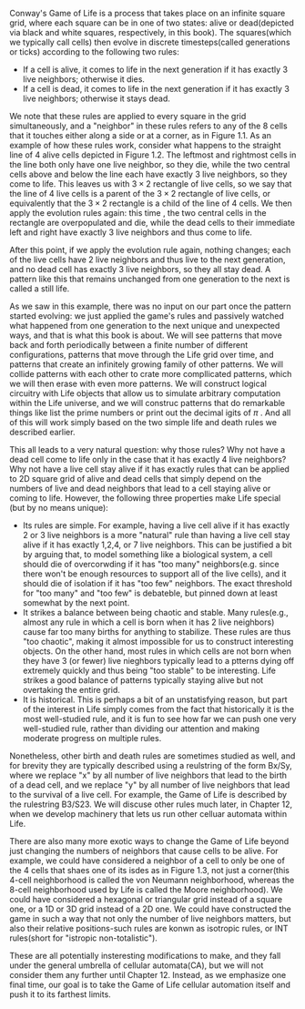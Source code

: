Conway's Game of Life is a process that takes place on an infinite square grid, where each square can be in one of two states: alive or dead(depicted via black and white squares, respectively, in this book). The squares(which we typically call cells) then evolve in discrete timesteps(called generations or ticks) according to the following two rules:

* If a cell is alive, it comes to life in the next generation if it has exactly 3 live neighbors; otherwise it dies.
* If a cell is dead, it comes to life in the next generation if it has exactly 3 live neighbors; otherwise it stays dead.

We note that these rules are applied to every square in the grid simultaneously, and a "neighbor" in these rules refers to any of the 8 cells that it touches either along a side or at a corner, as in Figure 1.1. As an example of how these rules work, consider what happens to the straight line of 4 alive cells depicted in Figure 1.2. The leftmost and rightmost cells in the line both only have one live neighbor, so they die, while the two central cells above and below the line each have exactly 3 live neighbors, so they come to life. This leaves us with $3\times2$ rectangle of live cells, so we say that the line of 4 live cells is a parent of the $3\times2$  rectangle of live cells, or equivalently that the $3\times2$ rectangle is a child of the line of 4 cells. We then apply the evolution rules again: this time , the two central cells in the rectangle are overpopulated and die, while the dead cells to their immediate left and right have exactly 3 live neighbors and thus come to life.

After this point, if we apply the evolution rule again, nothing changes; each of the live cells have 2 live neighbors and thus live to the next generation, and no dead cell has exactly 3 live neighbors, so they all stay dead. A pattern like this that remains unchanged from one generation to the next is called a still life.

As we saw in this example, there was no input on our part once the pattern started evolving: we just applied the game's rules and passively watched what happened from one generation to the next unique and unexpected ways, and that is what this book is about. We will see patterns that move back and forth periodically between a finite number of different configurations, patterns that move through the Life grid over time, and patterns that create an infinitely growing family of other patterns. We will collide patterns with each other to crate more compllicated patterns, which we will then erase with even more patterns. We will construct logical circuitry with Life objects that allow us to simulate arbitrary computation within the Life universe, and we will construc patterns that do remarkable things like list the prime numbers or print out the decimal igits of $\pi$ . And all of this will work simply based on the two simple life and death rules we described earlier. 

This all leads to a very natural question: why those rules? Why not have a dead cell  come to life only in the case that it has exactly 4 live neighbors?  Why not have a live cell stay alive if it has exactly rules that can be applied to 2D square grid of alive and dead cells that simply depend on the numbers of live and dead neighbors that lead to a cell staying alive or coming to life. However, the following three properties make Life special (but by no means unique):

* Its rules are simple. For example, having a live cell alive if it has exactly 2 or 3 live neighbors is a more "natural" rule than having a live cell stay alive if it has exactly 1,2,4, or 7 live neighbors. This can be justified a bit by arguing that, to model something like a biological system, a cell should die of overcorwding if it has "too many" neighbors(e.g. since there won't be enough resources to support all of the live cells), and it should die of isolation if it has "too few" neighbors. The exact threshold for "too many" and "too few" is debateble, but pinned down at least somewhat by the next point.
* It strikes a balance between being chaotic and stable. Many rules(e.g., almost any rule in which a cell is born when it has 2 live neighbors) cause far too many births for anything to stabilize. These rules are thus "too chaotic", making it almost impossible for us to construct interesting objects. On the other hand, most rules in which cells are not born when they have 3 (or fewer) live nieghbors typically lead to a ptterns dying off extremely quickly and thus being "too stable" to be interesting. Life strikes a good balance of patterns typically staying alive but not overtaking the entire grid.
* It is historical. This is perhaps a bit of an unstatisfying reason, but part of the interest in Life simply comes from the fact that historically it is the most well-studied rule, and it is fun to see how far we can push one very well-studied rule, rather than dividing our attention and making moderate progress on multiple rules.

Nonetheless, other birth and death rules are sometimes studied as well, and for brevity they are typically described using a reulstring of the form Bx/Sy, where we replace "x" by all number of live neighbors that lead to the birth of a dead cell, and we replace "y" by all number of live neighbors that lead to the survival of a live cell. For example, the Game of Life is described by the rulestring B3/S23. We will discuse other rules much later, in Chapter 12, when we develop machinery that lets us run other celluar automata within Life.

There are also many more exotic ways to change the Game of Life beyond just changing the numbers of neighbors that cause cells to be alive. For example, we could have considered a neighbor of a cell to only be one of the 4 cells that shaes one of its isdes as in Figure 1.3, not just a corner(this 4-cell neighborhood is called the von Neumann neighborhood, whereas the 8-cell neighborhood used by Life is called the Moore neighborhood). We could have considered a hexagonal or triangular grid instead of a square one, or a 1D or 3D grid instead of a 2D one. We could have constructed the game in such a way that not only the number of live neighbors matters, but also their relative positions-such rules are konwn as isotropic rules, or INT rules(short for "istropic non-totalistic").

These are all potentially insteresting modifications to make, and they fall under the general umbrella of cellular automata(CA), but we will not consider them any further until Chapter 12. Instead, as we emphasize one final time, our goal is to take the Game of Life cellular automation itself and push it to its farthest limits.